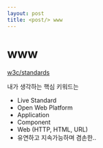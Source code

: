 ```yaml
---
layout: post
title: <post/> www
---
```


# www

[w3c/standards](https://www.w3.org/standards/)

내가 생각하는 핵심 키워드는

- Live Standard
- Open Web Platform
- Application
- Component
- Web (HTTP, HTML, URL)
- 유연하고 지속가능하며 겸손한..

